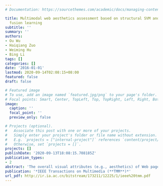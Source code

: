 ```yaml
---
# Documentation: https://sourcethemes.com/academic/docs/managing-content/

title: Multimodal web aesthetics assessment based on structural SVM and multitask
  fusion learning
subtitle: ''
summary: ''
authors:
- Ou Wu
- Haiqiang Zuo
- Weiming Hu
- Bing Li
tags: []
categories: []
date: '2016-01-01'
lastmod: 2020-09-14T02:08:15+08:00
featured: false
draft: false

# Featured image
# To use, add an image named `featured.jpg/png` to your page's folder.
# Focal points: Smart, Center, TopLeft, Top, TopRight, Left, Right, BottomLeft, Bottom, BottomRight.
image:
  caption: ''
  focal_point: ''
  preview_only: false

# Projects (optional).
#   Associate this post with one or more of your projects.
#   Simply enter your project's folder or file name without extension.
#   E.g. `projects = ["internal-project"]` references `content/project/deep-learning/index.md`.
#   Otherwise, set `projects = []`.
projects: []
publishDate: '2020-09-13T18:08:15.708185Z'
publication_types:
- 2
abstract: 'The overall visual attributes (e.g., aesthetics) of Web pages significantly influence user experience. A beautiful and well laid out Web page greatly facilitates user access and enhances the browsing experience. In this paper, a new method is proposed to learn an assessment model for the (visual) aesthetics of Web pages. First, multimodal features (structural, local visual, global visual, and functional) of a Web page that are known to significantly affect the aesthetics of a Web page are extracted to construct a feature vector. Second, the interuser disagreement of aesthetics is analyzed and novel aesthetic representations are obtained from the multiuser ratings of a page. A structural learning algorithm is proposed for the new aesthetic representations. Third, as a Web page s functional purpose also affects the perceived aesthetics, we divide Web pages into different types using functional features, and a soft multitask fusion learning strategy is introduced to train assessment models for pages with functional purposes. Experimental results show the effectiveness of our method: 1) the combination of structural, local, and global visual features outperforms existing state-of-the-art Web aesthetic features; 2) the proposed structural learning algorithm achieves good results for the new aesthetic representations; and 3) the proposed soft multitask fusion learning strategy improves the performances of aesthetics assessment models.'
publication: '*IEEE Transactions on Multimedia (**TMM**)*'
url_pdf: http://ir.ia.ac.cn/bitstream/173211/12225/1/ieee%20tmm.pdf
---
```

